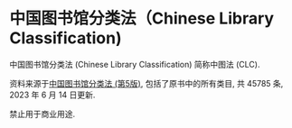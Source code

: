 # 中国图书馆分类法（Chinese Library Classification)

中国图书馆分类法 (Chinese Library Classification) 简称中图法 (CLC).

资料来源于[中国图书馆分类法 (第5版)](https://book.douban.com/subject/4932564/), 包括了原书中的所有类目, 共 45785 条, 2023 年 6 月 14 日更新.

禁止用于商业用途.